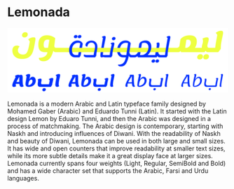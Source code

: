 # Lemonada

![Sample](documentation/sample.png)

Lemonada is a modern Arabic and Latin typeface family designed by Mohamed Gaber (Arabic) and Eduardo Tunni (Latin). 
It started with the Latin design Lemon by Eduaro Tunni, and then the Arabic was designed in a process of matchmaking. 
The Arabic design is contemporary, starting with Naskh and introducing influences of Diwani. 
With the readability of Naskh and beauty of Diwani, Lemonada can be used in both large and small sizes. 
It has wide and open counters that improve readability at smaller text sizes, while its more subtle details make it a great display face at larger sizes.
Lemonada currently spans four weights (Light, Regular, SemiBold and Bold) and has a wide character set that supports the Arabic, Farsi and Urdu languages.
